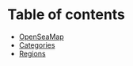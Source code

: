# Table of contents

* [OpenSeaMap](README.md)
* [Categories](categories.md)
* [Regions](regions.md)